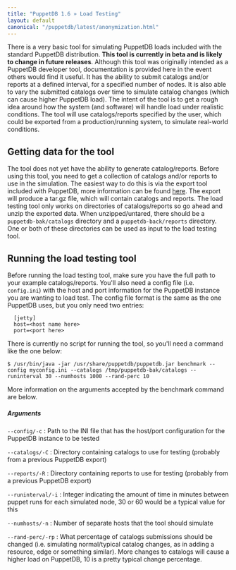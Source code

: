 ```yaml
---
title: "PuppetDB 1.6 » Load Testing"
layout: default
canonical: "/puppetdb/latest/anonymization.html"
---
```


[export]: ./migrate.html

There is a very basic tool for simulating PuppetDB loads included with
the standard PuppetDB distribution. **This tool is currently in beta
and is likely to change in future releases**. Although this tool was
originally intended as a PuppetDB developer tool, documentation is
provided here in the event others would find it useful. It has the
ability to submit catalogs and/or reports at a defined interval, for a
specified number of nodes. It is also able to vary the submitted
catalogs over time to simulate catalog changes (which can cause higher
PuppetDB load). The intent of the tool is to get a rough idea around
how the system (and software) will handle load under realistic
conditions. The tool will use catalogs/reports specified by the user,
which could be exported from a production/running system, to simulate
real-world conditions.

Getting data for the tool
-----

The tool does not yet have the ability to generate catalog/reports.
Before using this tool, you need to get a collection of catalogs
and/or reports to use in the simulation. The easiest way to do this is
via the export tool included with PuppetDB, more information can be
found [here][export]. The export will produce a tar.gz file, which
will contain catalogs and reports. The load testing tool only works on
directories of catalogs/reports so go ahead and unzip the exported
data. When unzipped/untared, there should be a `puppetdb-bak/catalogs`
directory and a `puppetdb-back/reports` directory. One or both of
these directories can be used as input to the load testing tool.

Running the load testing tool
-----

Before running the load testing tool, make sure you have the full path to
your example catalogs/reports. You'll also need a config file (i.e.
`config.ini`) with the host and port information for the PuppetDB
instance you are wanting to load test. The config file format is the
same as the one PuppetDB uses, but you only need two entries:

      [jetty]
      host=<host name here>
      port=<port here>

There is currently no script for running the tool, so you'll need a
command like the one below:

    $ /usr/bin/java -jar /usr/share/puppetdb/puppetdb.jar benchmark --config myconfig.ini --catalogs /tmp/puppetdb-bak/catalogs --runinterval 30 --numhosts 1000 --rand-perc 10

More information on the arguments accepted by the benchmark command
are below.

##### Arguments

`--config/-c`
: Path to the INI file that has the host/port configuration for the PuppetDB instance to be tested

`--catalogs/-C`
: Directory containing catalogs to use for testing (probably from a previous PuppetDB export)

`--reports/-R`
: Directory containing reports to use for testing (probably from a previous PuppetDB export)

`--runinterval/-i`
: Integer indicating the amount of time in minutes between puppet runs for each simulated node, 30 or 60 would be a typical value for this

`--numhosts/-n`
: Number of separate hosts that the tool should simulate

`--rand-perc/-rp`
: What percentage of catalogs submissions should be changed (i.e. simulating normal/typical catalog changes, as in adding a resource, edge or something similar). More changes to catalogs will cause a higher load on PuppetDB, 10 is a pretty typical change percentage.